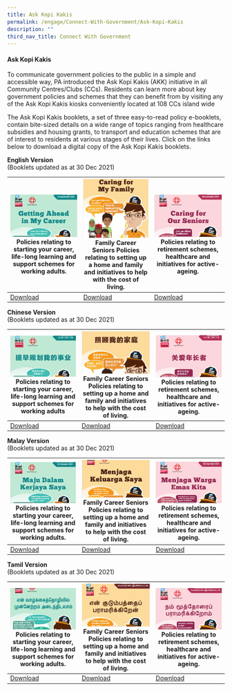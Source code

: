 ```yaml
---
title: Ask Kopi Kakis
permalink: /engage/Connect-With-Government/Ask-Kopi-Kakis
description: ""
third_nav_title: Connect With Government
---
```

#### Ask Kopi Kakis

To communicate government policies to the public in a simple and accessible way, PA introduced the Ask Kopi Kakis (AKK) initiative in all Community Centres/Clubs (CCs). Residents can learn more about key government policies and schemes that they can benefit from by visiting any of the Ask Kopi Kakis kiosks conveniently located at 108 CCs island wide

The Ask Kopi Kakis booklets, a set of three easy-to-read policy e-booklets, contain bite-sized details on a wide range of topics ranging from healthcare subsidies and housing grants, to transport and education schemes that are of interest to residents at various stages of their lives.  Click on the links below to download a digital copy of the Ask Kopi Kakis booklets. 

**English Version**<br>
(Booklets updated as at 30 Dec 2021)



|![](/images/Engage/Getting%20ahead%20in%20my%20career.png)Policies relating to starting your career, life-long learning and support schemes for working adults.  | ![](/images/Engage/Caring%20My%20Family.png)Family	Career	Seniors Policies relating to setting up a home and family and initiatives to help with the cost of living. | ![](/images/Engage/Caring%20for%20Seniors.png)Policies relating to retirement schemes, healthcare and initiatives for active-ageing. |
| -------- | -------- | -------- |
| [Download](/files/Engage/pa-career-a4-eng-30pp-30122021-(final).pdf)     | [Download](/files/Engage/pa-family-a4-39pp-eng-30122021-(final).pdf)     |  [Download](/files/Engage/pa-senior-a4-36pp-eng-30122021-(final).pdf)    |



**Chinese Version**<br>
(Booklets updated as at 30 Dec 2021)


|![](/images/Engage/Pa-career-chinese.png) Policies relating to starting your career, life-long learning and support schemes for working adults | ![](/images/Engage/pa-family-chinese.png)Family Career Seniors Policies relating to setting up a home and family and initiatives to help with the cost of living. | ![](/images/Engage/pa-senior-chinese.png)Policies relating to retirement schemes, healthcare and initiatives for active-ageing. |
| -------- | -------- | -------- |
| [Download](/files/Engage/pa-career-chinese-final.pdf)    | [Download](/files/Engage/pa-family-chinese-final.pdf) | [Download](/files/Engage/pa-senior-chinese-final.pdf) |





**Malay Version**<br>
(Booklets updated as at 30 Dec 2021)



|![](/images/Engage/pa-career-malay.png) Policies relating to starting your career, life-long learning and support schemes for working adults. | ![](/images/Engage/pa-family-malay.png)Family Career Seniors Policies relating to setting up a home and family and initiatives to help with the cost of living. | ![](/images/Engage/pa-senior-malay.png)Policies relating to retirement schemes, healthcare and initiatives for active-ageing. |
| -------- | -------- | -------- |
| [Download](/files/Engage/pa-career-malay-(final).pdf) | [Download](/files/Engage/pa-career-malay-(final).pdf)| [Download](/files/Engage/pa-senior-malay-(final).pdf) |





**Tamil Version**<br>
(Booklets updated as at 30 Dec 2021)



| ![](/images/Engage/pa-career-tamil.png) Policies relating to starting your career, life-long learning and support schemes for working adults. | ![](/images/Engage/pa-family-tamil.png)Family Career Seniors Policies relating to setting up a home and family and initiatives to help with the cost of living.|![](/images/Engage/pa-senior-tamil.png) Policies relating to retirement schemes, healthcare and initiatives for active-ageing. |
| -------- | -------- | -------- |
| [Download](/files/Engage/pa-career-tamil-final.pdf) | [Download](/files/Engage/pa-family-tamil-final.pdf)| [Download](/files/Engage/pa-senior-tamil-final.pdf)|